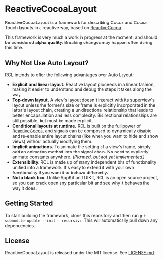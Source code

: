 # ReactiveCocoaLayout

ReactiveCocoaLayout is a framework for describing Cocoa and Cocoa Touch layouts
in a reactive way, based on
[ReactiveCocoa](https://github.com/github/ReactiveCocoa).

This framework is very much a work in progress at the moment, and should be
considered **alpha quality**. Breaking changes may happen often during this
time.

## Why Not Use Auto Layout?

RCL intends to offer the following advantages over Auto Layout:

 * **Explicit and linear layout.** Reactive layout proceeds in a linear fashion,
   making it easier to understand and debug the steps it takes along the way.
 * **Top-down layout.** A view's layout doesn't interact with its superview's
   layout unless the former's size or frame is explicitly incorporated in the
   latter's layout chain, creating a unidirectional relationship that leads to
   better encapsulation and less complexity. Bidirectional relationships are
   still possible, but must be made explicit.
 * **Conditional layouts at runtime.** RCL is built on the full power
   of [ReactiveCocoa](https://github.com/github/ReactiveCocoa), and signals can
   be composed to dynamically disable and re-enable entire layout chains (like
   when you want to hide and show views) without actually modifying them.
 * **Implicit animations.** To animate the setting of a view's frame, simply add
   an animation method into the signal chain. No need to explicitly animate
   constants anywhere.
   _([Planned](https://github.com/github/ReactiveCocoaLayout/issues/3), but not
   yet implemented.)_
 * **Extensibility.** RCL is made up of many independent bits of functionality
   unified into a framework. It's easy to extend it with your own functionality
   if you want it to behave differently.
 * **Not a black box.** Unlike AppKit and UIKit, RCL is an open source project,
   so you can crack open any particular bit and see why it behaves the way it
   does.

## Getting Started

To start building the framework, clone this repository and then run `git
submodule update --init --recursive`. This will automatically pull down any
dependencies.

## License

ReactiveCocoaLayout is released under the MIT license. See
[LICENSE.md](https://github.com/github/ReactiveCocoaLayout/blob/master/LICENSE.md).
